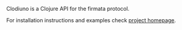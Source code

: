 Clodiuno is a Clojure API for the firmata protocol.

For installation instructions and examples check [project
homepage](http://nakkaya.com/clodiuno.markdown).
